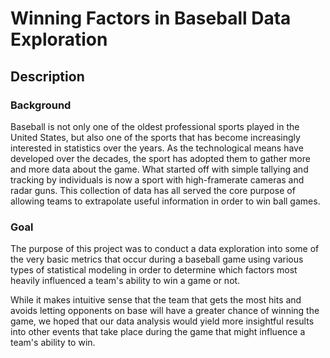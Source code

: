 # Winning Factors in Baseball Data Exploration

## Description

### Background

Baseball is not only one of the oldest professional sports played in the United States, 
but also one of the sports that has become increasingly interested in statistics over the 
years. As the technological means have developed over the decades, the sport has adopted them 
to gather more and more data about the game. What started off with simple tallying and
tracking by individuals is now a sport with high-framerate cameras and radar guns. This
collection of data has all served the core purpose of allowing teams to extrapolate useful
information in order to win ball games. 

### Goal

The purpose of this project was to conduct a data exploration into some of the very basic
metrics that occur during a baseball game using various types of statistical modeling
in order to determine which factors most heavily influenced a team's ability to win a game 
or not.

While it makes intuitive sense that the team that gets the most hits and avoids letting
opponents on base will have a greater chance of winning the game, we hoped that our data
analysis would yield more insightful results into other events that take place during the
game that might influence a team's ability to win.